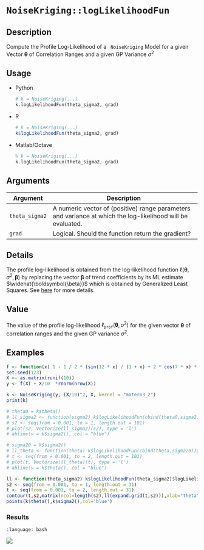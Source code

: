 # `NoiseKriging::logLikelihoodFun`


## Description

Compute the Profile Log-Likelihood of a ` NoiseKriging` Model for a
given Vector $\boldsymbol{\theta}$ of Correlation Ranges and a given
GP Variance $\sigma^2$


## Usage

* Python
    ```python
    # k = NoiseKriging(...)
    k.logLikelihoodFun(theta_sigma2, grad)
    ```
* R
    ```r
    # k = NoiseKriging(...)
    k$logLikelihoodFun(theta_sigma2, grad)
    ```
* Matlab/Octave
    ```octave
    % k = NoiseKriging(...)
    k.logLikelihoodFun(theta_sigma2, grad)
    ```


## Arguments

Argument      |Description
------------- |----------------
`theta_sigma2` |  A numeric vector of (positive) range parameters and variance at which the log-likelihood will be evaluated.
`grad`     |     Logical. Should the function return the gradient?


## Details

The profile log-likelihood is obtained from the log-likelihood
function $\ell(\boldsymbol{\theta},\, \sigma^2, \,
\boldsymbol{\beta})$ by replacing the vector $\boldsymbol{\beta}$ of
trend coefficients by its ML estimate $\widehat{\boldsymbol{\beta}}$
which is obtained by Generalized Least Squares. See [here](SecMLProf)
for more details.

## Value

The value of the profile log-likelihood
$\ell_{\texttt{prof}}(\boldsymbol{\theta},\,\sigma^2)$ for the given
vector $\boldsymbol{\theta}$ of correlation ranges and the given GP
variance $\sigma^2$.


## Examples

```r
f <- function(x) 1 - 1 / 2 * (sin(12 * x) / (1 + x) + 2 * cos(7 * x) * x^5 + 0.7)
set.seed(123)
X <- as.matrix(runif(10))
y <- f(X) + X/10  *rnorm(nrow(X))

k <- NoiseKriging(y, (X/10)^2, X, kernel = "matern3_2")
print(k)

# theta0 = k$theta()
# ll_sigma2 <- function(sigma2) k$logLikelihoodFun(cbind(theta0,sigma2))$logLikelihood
# s2 <- seq(from = 0.001, to = 1, length.out = 101)
# plot(s2, Vectorize(ll_sigma2)(s2), type = 'l')
# abline(v = k$sigma2(), col = "blue")

# sigma20 = k$sigma2()
# ll_theta <- function(theta) k$logLikelihoodFun(cbind(theta,sigma20))$logLikelihood
# t <- seq(from = 0.001, to = 2, length.out = 101)
# plot(t, Vectorize(ll_theta)(t), type = 'l')
# abline(v = k$theta(), col = "blue")

ll <- function(theta_sigma2) k$logLikelihoodFun(theta_sigma2)$logLikelihood
s2 <- seq(from = 0.001, to = 1, length.out = 31)
t <- seq(from = 0.001, to = 2, length.out = 31)
contour(t,s2,matrix(ncol=length(s2),ll(expand.grid(t,s2))),xlab="theta",ylab="sigma2")
points(k$theta(),k$sigma2(),col='blue')
```

### Results
```{literalinclude} ../functions/examples/logLikelihoodFun.NoiseKriging.md.Rout
:language: bash
```
![](../functions/examples/logLikelihoodFun.NoiseKriging.md.png)
